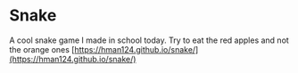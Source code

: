 # Snake

A cool snake game I made in school today.
Try to eat the red apples and not the orange ones
[https://hman124.github.io/snake/](https://hman124.github.io/snake/)
